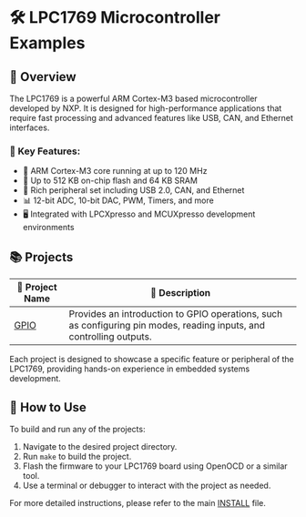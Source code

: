 # 🛠️ LPC1769 Microcontroller Examples

## 🌟 Overview

The LPC1769 is a powerful ARM Cortex-M3 based microcontroller developed by NXP. It is designed for high-performance applications that require fast processing and advanced features like USB, CAN, and Ethernet interfaces.

### 🔑 Key Features:

- 🚀 ARM Cortex-M3 core running at up to 120 MHz
- 💾 Up to 512 KB on-chip flash and 64 KB SRAM
- 🧩 Rich peripheral set including USB 2.0, CAN, and Ethernet
- 📊 12-bit ADC, 10-bit DAC, PWM, Timers, and more
- 🖥️ Integrated with LPCXpresso and MCUXpresso development environments

## 📚 Projects

| 📂 Project Name | 📝 Description                                                                                                       |
| --------------- | -------------------------------------------------------------------------------------------------------------------- |
| [GPIO](GPIO)    | Provides an introduction to GPIO operations, such as configuring pin modes, reading inputs, and controlling outputs. |

Each project is designed to showcase a specific feature or peripheral of the LPC1769, providing hands-on experience in embedded systems development.

## 🚀 How to Use

To build and run any of the projects:

1. Navigate to the desired project directory.
2. Run `make` to build the project.
3. Flash the firmware to your LPC1769 board using OpenOCD or a similar tool.
4. Use a terminal or debugger to interact with the project as needed.

For more detailed instructions, please refer to the main [INSTALL](../INSTALL.md) file.
